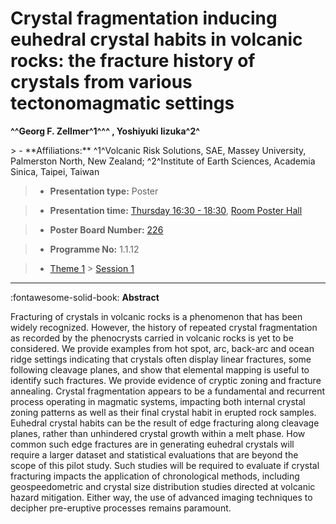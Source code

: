 # Crystal fragmentation inducing euhedral crystal habits in volcanic rocks: the fracture history of crystals from various tectonomagmatic settings

**^^Georg F. Zellmer^1^^^ , Yoshiyuki Iizuka^2^**

<!-- more -->> - **Affiliations:** ^1^Volcanic Risk Solutions, SAE, Massey University, Palmerston North, New Zealand; ^2^Institute of Earth Sciences, Academia Sinica, Taipei, Taiwan

> - **Presentation type:** Poster

> - **Presentation time:** [Thursday 16:30 - 18:30](../sessions_comparison.md#__tabbed_3_6), [Room Poster Hall](../maps_venue.md#__tabbed_1_1)

> - **Poster Board Number:** [226](../map_poster_boards.md#thursday)

> - **Programme No:** 1.1.12

> - [Theme 1](../theme1.md) > [Session 1](../sessions/session-1-1.md)

--- 

:fontawesome-solid-book: **Abstract**

Fracturing of crystals in volcanic rocks is a phenomenon that has been widely recognized. However, the history of repeated crystal fragmentation as recorded by the phenocrysts carried in volcanic rocks is yet to be considered. We provide examples from hot spot, arc, back-arc and ocean ridge settings indicating that crystals often display linear fractures, some following cleavage planes, and show that elemental mapping is useful to identify such fractures. We provide evidence of cryptic zoning and fracture annealing. Crystal fragmentation appears to be a fundamental and recurrent process operating in magmatic systems, impacting both internal crystal zoning patterns as well as their final crystal habit in erupted rock samples. Euhedral crystal habits can be the result of edge fracturing along cleavage planes, rather than unhindered crystal growth within a melt phase. How common such edge fractures are in generating euhedral crystals will require a larger dataset and statistical evaluations that are beyond the scope of this pilot study. Such studies will be required to evaluate if crystal fracturing impacts the application of chronological methods, including geospeedometric and crystal size distribution studies directed at volcanic hazard mitigation. Either way, the use of advanced imaging techniques to decipher pre-eruptive processes remains paramount.

